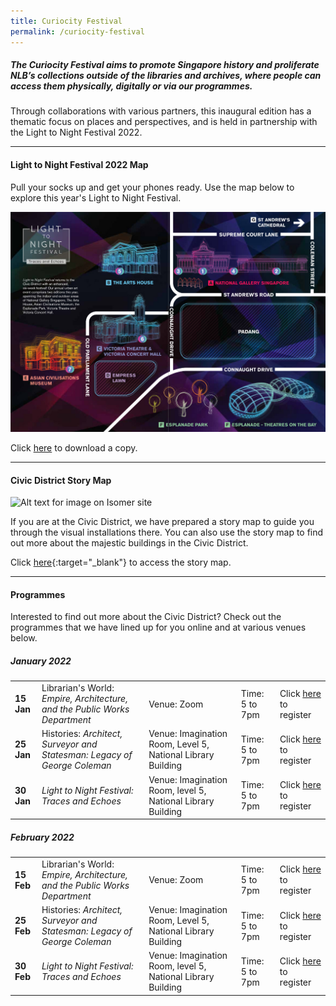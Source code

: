```yaml
---
title: Curiocity Festival
permalink: /curiocity-festival
---
```



##### **The Curiocity Festival aims to promote Singapore history and proliferate NLB’s collections outside of the libraries and archives, where people can access them physically, digitally or via our programmes.**

Through collaborations with various partners, this inaugural edition has a thematic focus on places and perspectives, and is held in partnership with the Light to Night Festival 2022.

___

#### **Light to Night Festival 2022 Map**

Pull your socks up and get your phones ready. Use the map below to explore this year's Light to Night Festival.

![Alt text for image on Isomer site](/images/sample_light_map.jpg)

Click [here](/files/sample-light-map.pdf) to download a copy.

________

#### **Civic District Story Map**

![Alt text for image on Isomer site](/images/storymap-image-padang.png)

If you are at the Civic District, we have prepared a story map to guide you through the visual installations there. You can also use the story map to find out more about the majestic buildings in the Civic District.

Click [here](https://uploads.knightlab.com/storymapjs/04f5c05311b7e48aadefd0cdd269c308/historic-padang/index.html){:target="_blank"} to access the story map.

_____

#### **Programmes**

Interested to find out more about the Civic District? Check out the programmes that we have lined up for you online and at various venues below.

##### **January 2022**

| | | | | |
| -------- | -------- | -------- | -------- | -------- |
| **15 Jan**    | Librarian's World: *Empire, Architecture, and the Public Works Department*     | Venue: Zoom     |Time: 5 to 7pm    | Click [here](https://www.eventbrite.sg/) to register |
| **25 Jan**     | Histories: *Architect, Surveyor and Statesman: Legacy of George Coleman*      | Venue: Imagination Room, Level 5, National Library Building     |Time: 5 to 7pm    | Click [here](https://www.eventbrite.sg/) to register |
| **30 Jan**     | *Light to Night Festival: Traces and Echoes*     | Venue: Imagination Room, level 5, National Library Building     |Time: 5 to 7pm    | Click [here](https://www.eventbrite.sg/) to register |

##### **February 2022**

| | | | | |
| -------- | -------- | -------- | -------- | -------- |
| **15 Feb**    | Librarian's World: *Empire, Architecture, and the Public Works Department*     | Venue: Zoom     |Time: 5 to 7pm    | Click [here](https://www.eventbrite.sg/) to register |
| **25 Feb**     | Histories: *Architect, Surveyor and Statesman: Legacy of George Coleman*      | Venue: Imagination Room, Level 5, National Library Building     |Time: 5 to 7pm    | Click [here](https://www.eventbrite.sg/) to register |
| **30 Feb**     | *Light to Night Festival: Traces and Echoes*     | Venue: Imagination Room, level 5, National Library Building     |Time: 5 to 7pm    | Click [here](https://www.eventbrite.sg/) to register |